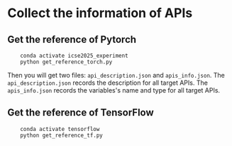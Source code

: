 # Collect the information of APIs
## Get the reference of Pytorch
```
    conda activate icse2025_experiment
    python get_reference_torch.py
```
Then you will get two files: `api_description.json` and `apis_info.json`. 
The `api_description.json` records the description for all target APIs.
The `apis_info.json` records the variables's name and type for all target APIs.

## Get the reference of TensorFlow
```
    conda activate tensorflow
    python get_reference_tf.py
```
